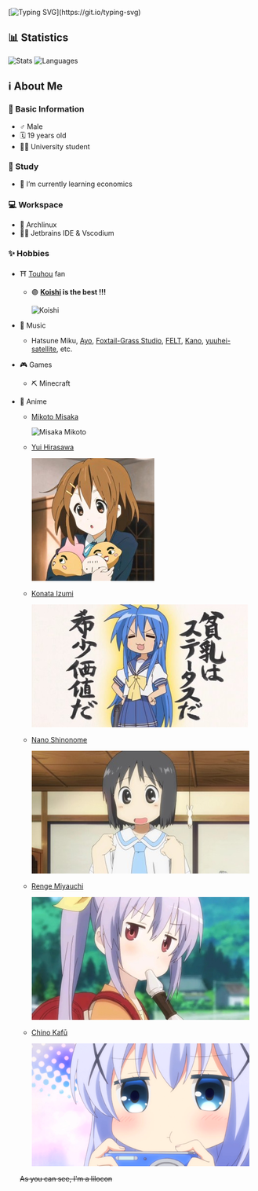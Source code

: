 [![Typing SVG](https://readme-typing-svg.herokuapp.com?color=739980&center=true&vCenter=true&width=600&lines=Welcome+to+my+Github+profile+%E3%83%BE(%E2%89%A7%E2%96%BD%E2%89%A6*)o)](https://git.io/typing-svg)

## 📊 Statistics
![Stats](https://github-readme-stats.vercel.app/api?username=KoishiMoe&show_icons=true&theme=vue&count_private=true)
![Languages](https://github-readme-stats.vercel.app/api/top-langs/?username=KoishiMoe&layout=compact&theme=vue)

## ℹ️ About Me
### 🧑 Basic Information
- ♂️ Male
- 🗓️ 19 years old
- 🧑‍🎓 University student
### 🌱 Study
- 🏦 I’m currently learning economics
### 💻 Workspace
- 🐧 Archlinux
- 👨‍💻 Jetbrains IDE & Vscodium
### ✨ Hobbies
- ⛩️ [Touhou](https://en.wikipedia.org/wiki/Touhou_Project) fan
  - 🟣 **[Koishi](https://en.touhouwiki.net/wiki/Koishi_Komeiji) is the best !!!**

    ![Koishi](https://i.pixiv.re/c/250x250_80_a2/img-master/img/2011/05/14/05/14/15/18868299_p0_square1200.jpg)
- 🎵 Music
  - Hatsune Miku, [Ayo](https://twitter.com/ayo_a4), [Foxtail-Grass Studio](https://f-g-s.net/), [FELT](https://www.youtube.com/channel/UCYVjEJTsWwyVMj4PlNiqw-Q), [Kano](https://twitter.com/kano_2525), [yuuhei-satellite](https://twitter.com/Yuuka_st), etc.
- 🎮 Games
  - ⛏ Minecraft
- 🌸 Anime
  - [Mikoto Misaka](https://en.wikipedia.org/wiki/Mikoto_Misaka)

    ![Misaka Mikoto](https://i.pixiv.re/c/250x250_80_a2/img-master/img/2009/10/23/02/31/47/6770373_p0_square1200.jpg)
  - [Yui Hirasawa](https://en.wikipedia.org/wiki/K-On!#Yui_Hirasawa)

    ![Hirasawa Yui](https://github.com/KoishiMoe/KoishiMoe/blob/cf643282f1180126aab2370ac3f055382391a7b5/images/Hirasawa_Yui.jpg)
  - [Konata Izumi](https://en.wikipedia.org/wiki/List_of_Lucky_Star_characters#Konata_Izumi)

    ![Izumi_Konata_Hinnyuu](https://github.com/KoishiMoe/KoishiMoe/blob/6912da20f6f58ed6a5f1f67fc6e0215ac0317ca2/images/Izumi_Konata_Hinnyuu.jpg)
  - [Nano Shinonome](https://en.wikipedia.org/wiki/Nichijou#Nano_Shinonome)

    ![Nano_Shinonome](https://github.com/KoishiMoe/KoishiMoe/blob/378c9c266c430742a6f47a192ec556adb3d6dace/images/Nano_Shinonome.JPG)
  - [Renge Miyauchi](https://en.wikipedia.org/wiki/Non_Non_Biyori#Main_characters)

    ![Renge_Miyauchi](https://github.com/KoishiMoe/KoishiMoe/blob/4cc0cca28e84ae89aa6c676babca1054d277d260/images/Renge_Miyauchi.jpg)
  - [Chino Kafū](https://en.wikipedia.org/wiki/Is_the_Order_a_Rabbit%3F#Main_characters)

    ![Chino_Kafu](https://github.com/KoishiMoe/KoishiMoe/blob/11e0c5d58195a4b9fb2cfa7046a5261e6cf5c07b/images/Chino_Kafu.png)
    
  ~~As you can see, I'm a lilocon~~
